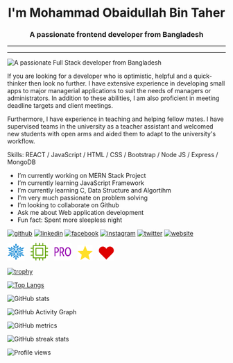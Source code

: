 <h1 align="center">I'm Mohammad Obaidullah Bin Taher</h1>
<h3 align="center">A passionate frontend developer from Bangladesh</h3>
<hr><hr>

![A passionate Full Stack developer from Bangladesh](https://scontent.fdac37-1.fna.fbcdn.net/v/t1.6435-9/84657063_2504986216410534_7646179510831808512_n.jpg?_nc_cat=100&ccb=1-5&_nc_sid=e3f864&_nc_eui2=AeG9_IwRtVPJHXcdIaUWmOFqnVWpeNgG2-qdVal42Abb6u-1U5hSow1zY9SZHJqtqdNSTMpGtP_9B0Uuyx6xCplx&_nc_ohc=u1me4XC6hQkAX-4FQ8t&_nc_ht=scontent.fdac37-1.fna&oh=00_AT8pHbVSJYFGqKBwv55pgh-Ij7d1zzqr7XrK0StskB9Exw&oe=6216F0DA)

If you are looking for a developer who is optimistic, helpful and a quick-thinker then look no further. I have extensive experience in developing small apps to major managerial applications to suit the needs of managers or administrators. In addition to these abilities, I am also proficient in meeting deadline targets and client meetings.

Furthermore, I have experience in teaching and helping fellow mates. I have supervised teams in the university as a teacher assistant and welcomed new students with open arms and aided them to adapt to the university's workflow.

Skills:  REACT / JavaScript / HTML / CSS / Bootstrap / Node JS / Express / MongoDB

- I’m currently working on MERN Stack Project 
- I’m currently learning JavaScript Framework
- I’m currently learning C, Data Structure and Algortihm
- I'm very much passionate on problem solving
- I’m looking to collaborate on Github 
- Ask me about Web application development 
- Fun fact: Spent more sleepless night 


[<img src='https://cdn.jsdelivr.net/npm/simple-icons@3.0.1/icons/github.svg' alt='github' height='40'>](https://github.com/sameerbintaher)  [<img src='https://cdn.jsdelivr.net/npm/simple-icons@3.0.1/icons/linkedin.svg' alt='linkedin' height='40'>](https://www.linkedin.com/in/sameerbintaher/)  [<img src='https://cdn.jsdelivr.net/npm/simple-icons@3.0.1/icons/facebook.svg' alt='facebook' height='40'>](https://www.facebook.com/sameerbintaher)  [<img src='https://cdn.jsdelivr.net/npm/simple-icons@3.0.1/icons/instagram.svg' alt='instagram' height='40'>](https://www.instagram.com/sameerbintaher/)  [<img src='https://cdn.jsdelivr.net/npm/simple-icons@3.0.1/icons/twitter.svg' alt='twitter' height='40'>](https://twitter.com/sameerbintaher)  [<img src='https://cdn.jsdelivr.net/npm/simple-icons@3.0.1/icons/icloud.svg' alt='website' height='40'>](https://sameerbintaher.netlify.app)  

<a href='https://archiveprogram.github.com/'><img src='https://raw.githubusercontent.com/acervenky/animated-github-badges/master/assets/acbadge.gif' width='40' height='40'></a> <a href='https://docs.github.com/en/developers'><img src='https://raw.githubusercontent.com/acervenky/animated-github-badges/master/assets/devbadge.gif' width='40' height='40'></a> <a href='https://github.com/pricing'><img src='https://raw.githubusercontent.com/acervenky/animated-github-badges/master/assets/pro.gif' width='40' height='40'></a> <a href='https://stars.github.com/'><img src='https://raw.githubusercontent.com/acervenky/animated-github-badges/master/assets/starbadge.gif' width='35' height='35'></a> <a href='https://docs.github.com/en/github/supporting-the-open-source-community-with-github-sponsors'><img src='https://raw.githubusercontent.com/acervenky/animated-github-badges/master/assets/sponsorbadge.gif' width='35' height='35'></a> 

[![trophy](https://github-profile-trophy.vercel.app/?username=sameerbintaher)](https://github.com/ryo-ma/github-profile-trophy)

[![Top Langs](https://github-readme-stats.vercel.app/api/top-langs/?username=sameerbintaher)](https://github.com/anuraghazra/github-readme-stats)

![GitHub stats](https://github-readme-stats.vercel.app/api?username=sameerbintaher&show_icons=true)  

![GitHub Activity Graph](https://activity-graph.herokuapp.com/graph?username=sameerbintaher)  

![GitHub metrics](https://metrics.lecoq.io/sameerbintaher)  

![GitHub streak stats](https://github-readme-streak-stats.herokuapp.com/?user=sameerbintaher)  

![Profile views](https://gpvc.arturio.dev/sameerbintaher)  
